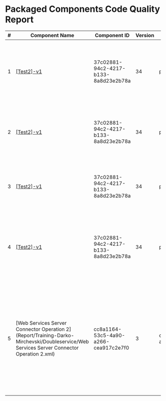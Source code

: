 # Packaged Components Code Quality Report
|#|Component Name|Component ID|Version|Type|Issue|Issue Type|Priority|
|---|---|---|---|---|---|---|---|
|1|[[Test2]-v1](Report/Training-Darko-Mirchevski/Doubleservice/[Test2]-v1.xml)|37c02881-94c2-4217-b133-8a8d23e2b78a|34|process|Is the password hard coded? The connection property password must be marked as extensible.|BUG|MAJOR|
|2|[[Test2]-v1](Report/Training-Darko-Mirchevski/Doubleservice/[Test2]-v1.xml)|37c02881-94c2-4217-b133-8a8d23e2b78a|34|process|Is the URL hardcoded? URL property used in connection must be marked as extensible.|BUG|MAJOR|
|3|[[Test2]-v1](Report/Training-Darko-Mirchevski/Doubleservice/[Test2]-v1.xml)|37c02881-94c2-4217-b133-8a8d23e2b78a|34|process|Is user name hard coded? Connection setting username must be marked as extensible.|BUG|MAJOR|
|4|[[Test2]-v1](Report/Training-Darko-Mirchevski/Doubleservice/[Test2]-v1.xml)|37c02881-94c2-4217-b133-8a8d23e2b78a|34|process|Process names should start with either [Listener], [Main], or [Sub], and end with a version number (e.g., -v1).|CODE_SMELL|MAJOR|
|5|[Web Services Server Connector Operation 2](Report/Training-Darko-Mirchevski/Doubleservice/Web Services Server Connector Operation 2.xml)|cc8a1164-53c5-4a90-a266-cea917c2e7f0|3|connector-action|The name of connection operation must include square brackets ([]) with uppercase text inside (e.g., [Salesforce], [Leads], [SAP]). This rule ensures compliance with CHG naming conventions.|CODE_SMELL|MINOR|
